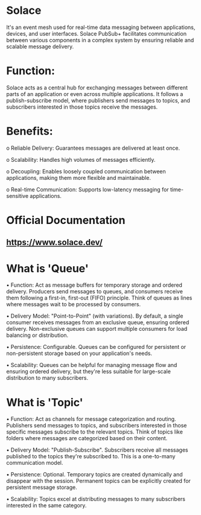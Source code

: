 # Solace
It's an event mesh used for real-time data messaging between applications, devices, and user interfaces. Solace PubSub+ facilitates communication between various components in a complex system by ensuring reliable and scalable message delivery.

# Function: 
Solace acts as a central hub for exchanging messages between different parts of an application or even across multiple applications. It follows a publish-subscribe model, where publishers send messages to topics, and subscribers interested in those topics receive the messages.

# Benefits: 
o	Reliable Delivery: Guarantees messages are delivered at least once.

o	Scalability: Handles high volumes of messages efficiently.

o	Decoupling: Enables loosely coupled communication between applications, making them more flexible and maintainable.

o	Real-time Communication: Supports low-latency messaging for time-sensitive applications.

# Official Documentation
https://www.solace.dev/ 
-----------------------------------------------------------------------------------------------------------------------------------------------------------------------

# What is 'Queue'
•	Function: Act as message buffers for temporary storage and ordered delivery. Producers send messages to queues, and consumers receive them following a first-in, first-out (FIFO) principle. Think of queues as lines where messages wait to be processed by consumers.

•	Delivery Model: "Point-to-Point" (with variations). By default, a single consumer receives messages from an exclusive queue, ensuring ordered delivery. Non-exclusive queues can support multiple consumers for load balancing or distribution.

•	Persistence: Configurable. Queues can be configured for persistent or non-persistent storage based on your application's needs.

•	Scalability: Queues can be helpful for managing message flow and ensuring ordered delivery, but they're less suitable for large-scale distribution to many subscribers.

# What is 'Topic'
•	Function: Act as channels for message categorization and routing. Publishers send messages to topics, and subscribers interested in those specific messages subscribe to the relevant topics. Think of topics like folders where messages are categorized based on their content.

•	Delivery Model: "Publish-Subscribe". Subscribers receive all messages published to the topics they're subscribed to. This is a one-to-many communication model.

•	Persistence: Optional. Temporary topics are created dynamically and disappear with the session. Permanent topics can be explicitly created for persistent message storage.

•	Scalability: Topics excel at distributing messages to many subscribers interested in the same category.


